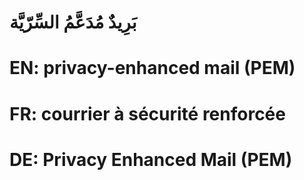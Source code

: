 # بَرِيدٌ مُدَعَّمُ السِّرّيَّة

# EN: privacy-enhanced mail (PEM)

# FR: courrier à sécurité renforcée

# DE: Privacy Enhanced Mail (PEM)
